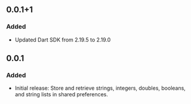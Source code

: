 ## 0.0.1+1

### Added
- Updated Dart SDK from 2.19.5 to 2.19.0

## 0.0.1

### Added
- Initial release: Store and retrieve strings, integers, doubles, booleans, and string lists in shared preferences.